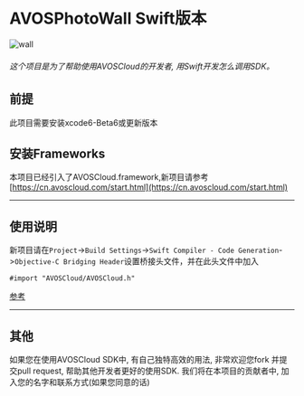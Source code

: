 # AVOSPhotoWall Swift版本

![wall](https://cloud.githubusercontent.com/assets/5022872/5719710/d9e120d4-9b55-11e4-9677-01b461b24b23.png)


###### 这个项目是为了帮助使用AVOSCloud的开发者, 用Swift开发怎么调用SDK。

## 前提
此项目需要安装xcode6-Beta6或更新版本

## 安装Frameworks

本项目已经引入了AVOSCloud.framework,新项目请参考 [https://cn.avoscloud.com/start.html](https://cn.avoscloud.com/start.html)

----

## 使用说明

新项目请在`Project`->`Build Settings`->`Swift Compiler - Code Generation`->`Objective-C Bridging Header`设置桥接头文件，并在此头文件中加入

    #import "AVOSCloud/AVOSCloud.h"

[参考](https://developer.apple.com/library/prerelease/ios/documentation/swift/conceptual/buildingcocoaapps/MixandMatch.html#//apple_ref/doc/uid/TP40014216-CH10-XID_78)

----
## 其他

如果您在使用AVOSCloud SDK中, 有自己独特高效的用法, 非常欢迎您fork 并提交pull request, 帮助其他开发者更好的使用SDK. 我们将在本项目的贡献者中, 加入您的名字和联系方式(如果您同意的话)
